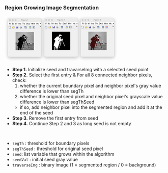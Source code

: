 ### Region Growing Image Segmentation

<img src="image.png" width="70%" height="70%">

- **Step 1.** Initialize seed and travarseImg with a selected seed point
- **Step 2.** Select the first entry & For all 8 connected neighbor pixels, check:
  1) whether the current boundary pixel and neighbor pixel's gray value difference is lower than segTh
  2) whether the original seed pixel and neighbor pixel's grayscale value difference is lower than segThSeed
  - if so, add neighbor pixel into the segmented region and add it at the end of the seed
- **Step 3.** Remove the first entry from seed
- **Step 4.** Continue Step 2 and 3 as long seed is not empty

<br />

- `segTh` : threshold for boundary pixels
- `segThSeed` : threshold for original seed pixel
- `seed`: list variable that grows within the algorithm
- `seedVal` : initial seed gray value
- `travarseImg` : binary image (1 = segmented region / 0 = background)

